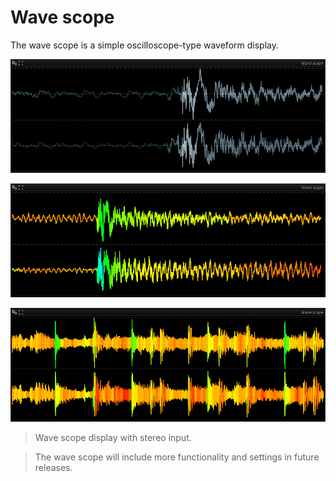 # Wave scope
The wave scope is a simple oscilloscope-type waveform display.

![](include/WaveScope02.png)

![](include/WaveScope03.png)

![](include/WaveScope01.png)

> Wave scope display with stereo input.

>The wave scope will include more functionality and settings in future releases.


<!-- ALLVERSION-->

